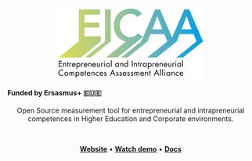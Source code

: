 <h1 align="center">
        <a target="_blank" href="https://eicaa.eu"><img align="center" style="max-width:300px;" src="/assets/logo.png"> </a>
</h1>
<h4> Funded by Ersasmus+ 🇪🇺🇪</h4>

<p align="center">Open Source measurement tool for entrepreneurial and intrapreneurial competences in Higher Education and Corporate environments.</p>

<!-- <div align="center">
        <a target="_blank" href="https://eicaa.eu"><img align="center" style="max-width:300px;" src="/assets/demo.gif"> </a>
</div> -->
<br>
<p align="center">
    <a href="http://www.eicaa.eu"><b>Website</b></a> •
    <a href="http://www.eicaa.eu"><b>Watch demo</b></a> •
    <a href="http://www.eicaa.eu"><b>Docs</b></a>
</p>
